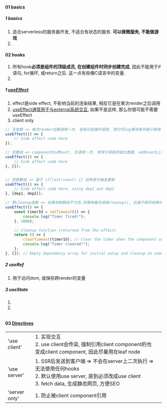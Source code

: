 



#### 01 basics

##### 1 basics

1. 适合serverless的服务器开发, 不适合有状态的服务. **可以做微服务, 不能做游戏**
2. 



#### 02 hooks

1. 所有hook**必须是组件的顶级成员, 在创建组件时同步创建完成**, 因此不能用于if语句, for循环, 或return之后. 这一点有些像C语言中的变量.
2. 



##### 1 [useEffect](https://react.dev/reference/react/useEffect#caveats)

1. effect是side effect, 不影响当前的渲染结果, 相反它是在某次render之后调用
2. [useEffect通常用于与external系统交互](https://react.dev/reference/react/useEffect#connecting-to-an-external-system), 如果不是这样, 那么你很可能不需要useEffect
3. client only

```js
// 无依赖 => 每次render后都调用一次. 容易引起循环调用, 除打印log等场景外极少使用
useEffect(() => {
    // Side effect code here
});

// 空数组 => componentDidMount, 仅调用一次. 常用于获取初始化数据, addEventListener()
useEffect(() => {
    // Side effect code here
}, []);


// 依赖数组 => 基于 if(last!=next) {} 这种变化触发更新
useEffect(() => {
    // Side effect code here, using dep1 and dep2
}, [dep1, dep2]);

// 带cleanup函数 => 如果依赖数组不为空,则意味着先调用cleanup(), 后基于新的依赖项重新setup
useEffect(() => {
    const timerId = setTimeout(() => {
        console.log("Timer fired!");
    }, 1000);

    // Cleanup function (returned from the effect)
    return () => {
        clearTimeout(timerId); // Clear the timer when the component unmounts or effect re-runs
        console.log("Timer cleared!");
    };
}, []); // Empty dependency array for initial setup and cleanup on unmount

```



##### 2 useRef

1. 用于访问dom, 或保存跨render的变量



##### 3 useState

1. 
2. 

```js


```





#### 03 [Directives](https://nextjs.org/docs/app/api-reference/directives/use-cache)



|               |                                                              |      |
| ------------- | ------------------------------------------------------------ | ---- |
| 'use client'  | 1. 实现交互<br />2. use client会传染, 强制引用client component的也变成client component, 因此尽量用在leaf node |      |
| 'use server'  | 1. SSR后发送到客户端 => 不会在server上二次执行 => 无法使用任何hooks<br />2. 默认使用use server, 直到必须改成use client<br />3. fetch data, 生成静态网页, 方便SEO |      |
| 'server only' | 1. 防止被client component引用                                |      |









